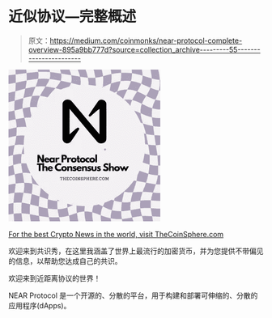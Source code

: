 # 近似协议—完整概述

> 原文：<https://medium.com/coinmonks/near-protocol-complete-overview-895a9bb777d?source=collection_archive---------55----------------------->

![](img/6d59bc77d3c0b67cc5b2daf7894e6ec4.png)

[For the best Crypto News in the world, visit TheCoinSphere.com](http://thecoinsphere.com/)

欢迎来到共识秀，在这里我涵盖了世界上最流行的加密货币，并为您提供不带偏见的信息，以帮助您达成自己的共识。

欢迎来到近距离协议的世界！

NEAR Protocol 是一个开源的、分散的平台，用于构建和部署可伸缩的、分散的应用程序(dApps)。